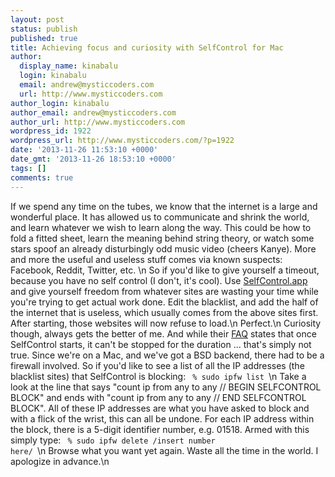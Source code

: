 ```yaml
---
layout: post
status: publish
published: true
title: Achieving focus and curiosity with SelfControl for Mac
author:
  display_name: kinabalu
  login: kinabalu
  email: andrew@mysticcoders.com
  url: http://www.mysticcoders.com
author_login: kinabalu
author_email: andrew@mysticcoders.com
author_url: http://www.mysticcoders.com
wordpress_id: 1922
wordpress_url: http://www.mysticcoders.com/?p=1922
date: '2013-11-26 11:53:10 +0000'
date_gmt: '2013-11-26 18:53:10 +0000'
tags: []
comments: true
---
```

If we spend any time on the tubes, we know that the internet is a large and wonderful place.  It has allowed us to communicate and shrink the world, and learn whatever we wish to learn along the way.  This could be how to fold a fitted sheet, learn the meaning behind string theory, or watch some stars spoof an already disturbingly odd music video (cheers Kanye).  More and more the useful and useless stuff comes via known suspects: Facebook, Reddit, Twitter, etc.  \n
So if you'd like to give yourself a timeout, because you have no self control (I don't, it's cool).  Use <a href="http://selfcontrolapp.com/">SelfControl.app</a> and give yourself freedom from whatever sites are wasting your time while you're trying to get actual work done.  Edit the blacklist, and add the half of the internet that is useless, which usually comes from the above sites first.  After starting, those websites will now refuse to load.\n
Perfect.\n
Curiosity though, always gets the better of me.  And while their <a href="https://github.com/slambert/selfcontrol/wiki/FAQ">FAQ</a> states that once SelfControl starts, it can't be stopped for the duration ... that's simply not true.  Since we're on a Mac, and we've got a BSD backend, there had to be a firewall involved.  So if you'd like to see a list of all the IP addresses (the blacklist sites) that SelfControl is blocking:
<code>
% sudo ipfw list
</code>\n
Take a look at the line that says "count ip from any to any // BEGIN SELFCONTROL BLOCK" and ends with "count ip from any to any // END SELFCONTROL BLOCK".  All of these IP addresses are what you have asked to block and with a flick of the wrist, this can all be undone.  For each IP address within the block, there is a 5-digit identifier number, e.g. 01518.  Armed with this simply type:
<code>
% sudo ipfw delete /insert number here/
</code>\n
Browse what you want yet again.  Waste all the time in the world.  I apologize in advance.\n
